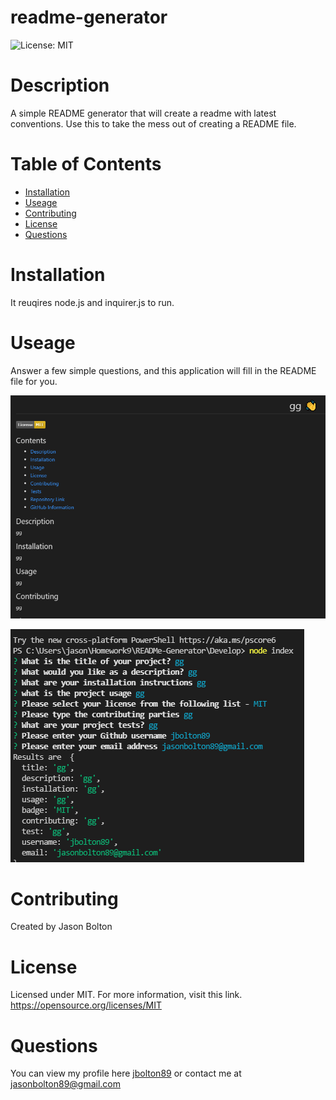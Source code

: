 # readme-generator

![License: MIT](https://img.shields.io/badge/License-MIT-yellow.svg)

 # Description

A simple README generator that will create a readme with latest conventions. Use this to take the mess out of creating a README file. 

 # Table of Contents
 
 * [Installation](#installation)
 * [Useage](#useage)
 * [Contributing](#contributing)
 * [License](#license)
 * [Questions](#questions)


 # Installation
 It reuqires node.js and inquirer.js to run.


 # Useage
Answer a few simple questions, and this application will fill in the README file for you.
 
 ![Screenshot1](./Develop/capture1.png)
 
 ![Screenshot2](./Develop/capture2.png)
 

 # Contributing
 Created by Jason Bolton
 

 # License
  Licensed under MIT.
  For more information, visit this link.
  https://opensource.org/licenses/MIT
  
  
# Questions
You can view my profile here [jbolton89](https://github.com/jbolton89)
or contact me at jasonbolton89@gmail.com